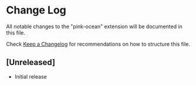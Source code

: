 # Change Log

All notable changes to the "pink-ocean" extension will be documented in this file.

Check [Keep a Changelog](http://keepachangelog.com/) for recommendations on how to structure this file.

## [Unreleased]

- Initial release
